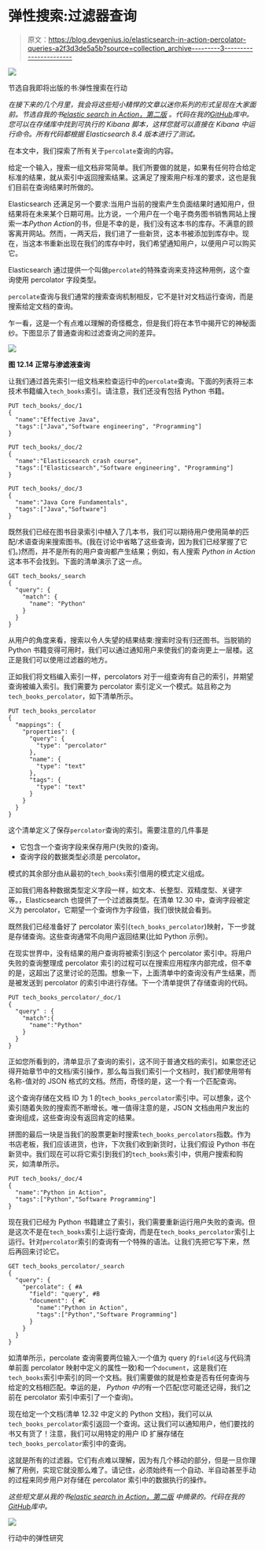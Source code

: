 # 弹性搜索:过滤器查询

> 原文：<https://blog.devgenius.io/elasticsearch-in-action-percolator-queries-a2f3d3de5a5b?source=collection_archive---------3----------------------->

![](img/95a3991b60dc7d79ed2993deb247df4a.png)

节选自我即将出版的书:弹性搜索在行动

*在接下来的几个月里，我会将这些短小精悍的文章以迷你系列的形式呈现在大家面前。节选自我的书*[*elastic search in Action，第二版*](https://www.manning.com/books/elasticsearch-in-action-second-edition?utm_source=mkonda&utm_medium=affiliate&utm_campaign=book_konda_elasticsearch_7_23_21&a_aid=mkonda&a_bid=edbc50d4) *。代码在我的*[*GitHub*](https://github.com/madhusudhankonda)*库中。您可以在存储库中找到可执行的 Kibana 脚本，这样您就可以直接在 Kibana 中运行命令。所有代码都根据 Elasticsearch 8.4 版本进行了测试。*

在本文中，我们探索了所有关于`percolate`查询的内容。

给定一个输入，搜索一组文档非常简单。我们所要做的就是，如果有任何符合给定标准的结果，就从索引中返回搜索结果。这满足了搜索用户标准的要求，这也是我们目前在查询结果时所做的。

Elasticsearch 还满足另一个要求:当用户当前的搜索产生负面结果时通知用户，但结果将在未来某个日期可用。比方说，一个用户在一个电子商务图书销售网站上搜索一本*Python Action*的书，但是不幸的是，我们没有这本书的库存。不满意的顾客离开网站。然而，一两天后，我们进了一些新货，这本书被添加到库存中。现在，当这本书重新出现在我们的库存中时，我们希望通知用户，以便用户可以购买它。

Elasticsearch 通过提供一个叫做`percolate`的特殊查询来支持这种用例，这个查询使用 percolator 字段类型。

`percolate`查询与我们通常的搜索查询机制相反，它不是针对文档运行查询，而是搜索给定文档的查询。

乍一看，这是一个有点难以理解的奇怪概念，但是我们将在本节中揭开它的神秘面纱。下图显示了普通查询和过滤查询之间的差异。

![](img/0ce27561ec7628d8e69e3b05261fbb8a.png)

**图 12.14 正常与渗滤液查询**

让我们通过首先索引一组文档来检查运行中的`percolate`查询。下面的列表将三本技术书籍编入`tech_books`索引。请注意，我们还没有包括 Python 书籍。

```
PUT tech_books/_doc/1
{
  "name":"Effective Java",
  "tags":["Java","Software engineering", "Programming"]
}

PUT tech_books/_doc/2
{
  "name":"Elasticsearch crash course",
  "tags":["Elasticsearch","Software engineering", "Programming"]
}

PUT tech_books/_doc/3
{
  "name":"Java Core Fundamentals",
  "tags":["Java","Software"]
}
```

既然我们已经在图书目录索引中植入了几本书，我们可以期待用户使用简单的匹配/术语查询来搜索图书。(我在讨论中省略了这些查询，因为我们已经掌握了它们。)然而，并不是所有的用户查询都产生结果；例如，有人搜索 *Python in Action* 这本书不会找到。下面的清单演示了这一点。

```
GET tech_books/_search
{
  "query": {
    "match": {
      "name": "Python"
    }
  }
}
```

从用户的角度来看，搜索以令人失望的结果结束:搜索时没有归还图书。当脱销的 Python 书籍变得可用时，我们可以通过通知用户来使我们的查询更上一层楼。这正是我们可以使用过滤器的地方。

正如我们将文档编入索引一样，percolators 对于一组查询有自己的索引，并期望查询被编入索引。我们需要为 percolator 索引定义一个模式。姑且称之为`tech_books_percolator`，如下清单所示。

```
PUT tech_books_percolator
{
  "mappings": {
    "properties": {
      "query": { 
        "type": "percolator"
      },
      "name": { 
        "type": "text"
      },
      "tags": { 
        "type": "text"
      }
    }
  }
}
```

这个清单定义了保存`percolator`查询的索引。需要注意的几件事是

*   它包含一个查询字段来保存用户(失败的)查询。
*   查询字段的数据类型必须是 percolator。

模式的其余部分由从最初的`tech_books`索引借用的模式定义组成。

正如我们用各种数据类型定义字段一样，如文本、长整型、双精度型、关键字等。，Elasticsearch 也提供了一个过滤器类型。在清单 12.30 中，查询字段被定义为 percolator，它期望一个查询作为字段值，我们很快就会看到。

既然我们已经准备好了 percolator 索引(`tech_books_percolator`)映射，下一步就是存储查询。这些查询通常不向用户返回结果(比如 Python 示例)。

在现实世界中，没有结果的用户查询将被索引到这个 percolator 索引中。将用户失败的查询整理成 percolator 索引的过程可以在搜索应用程序内部完成，但不幸的是，这超出了这里讨论的范围。想象一下，上面清单中的查询没有产生结果，而是被发送到 percolator 的索引中进行存储。下一个清单提供了存储查询的代码。

```
PUT tech_books_percolator/_doc/1
{
  "query" : { 
    "match":{
      "name":"Python"
    }
  }
}
```

正如您所看到的，清单显示了查询的索引，这不同于普通文档的索引。如果您还记得开始章节中的文档/索引操作，那么每当我们索引一个文档时，我们都使用带有名称-值对的 JSON 格式的文档。然而，奇怪的是，这一个有一个匹配查询。

这个查询存储在文档 ID 为 1 的`tech_books_percolator`索引中。可以想象，这个索引随着失败的搜索而不断增长。唯一值得注意的是，JSON 文档由用户发出的查询组成，这些查询没有返回肯定的结果。

拼图的最后一块是当我们的股票更新时搜索`tech_books_percolators`指数。作为书店老板，我们应该进货，也许，下次我们收到新货时，让我们假设 Python 书在新货中。我们现在可以将它索引到我们的`tech_books`索引中，供用户搜索和购买，如清单所示。

```
PUT tech_books/_doc/4
{
  "name":"Python in Action",
  "tags":["Python","Software Programming"]
}
```

现在我们已经为 Python 书籍建立了索引，我们需要重新运行用户失败的查询。但是这次不是在`tech_books`索引上运行查询，而是在`tech_books_percolator`索引上运行。针对`percolator`索引的查询有一个特殊的语法。让我们先把它写下来，然后再回来讨论它。

```
GET tech_books_percolator/_search
{
  "query": {
    "percolate": { #A
      "field": "query", #B
      "document": { #C
        "name":"Python in Action",
        "tags":["Python","Software Programming"]
      }
    }
  }
}
```

如清单所示，percolate 查询需要两位输入:一个值为 query 的`field`(这与代码清单前面 percolator 映射中定义的属性一致)和一个`document`，这是我们在`tech_books`索引中索引的同一个文档。我们需要做的就是检查是否有任何查询与给定的文档相匹配。幸运的是， *Python 中的*有一个匹配(您可能还记得，我们之前在 percolator 索引中索引了一个查询)。

现在给定一个文档(清单 12.32 中定义的 Python 文档)，我们可以从`tech_books_percolator`索引返回一个查询。这让我们可以通知用户，他们要找的书又有货了！注意，我们可以用特定的用户 ID 扩展存储在`tech_books_percolator`索引中的查询。

这就是所有的过滤器。它们有点难以理解，因为有几个移动的部分，但是一旦你理解了用例，实现它就没那么难了。请记住，必须始终有一个自动、半自动甚至手动的过程来同步用户对存储在 percolator 索引中的数据执行的操作。

*这些短文是从我的书*[*elastic search in Action，第二版*](https://www.manning.com/books/elasticsearch-in-action-second-edition?utm_source=mkonda&utm_medium=affiliate&utm_campaign=book_konda_elasticsearch_7_23_21&a_aid=mkonda&a_bid=edbc50d4) *中摘录的。代码在我的*[*GitHub*](https://github.com/madhusudhankonda)*库中。*

![](img/95a3991b60dc7d79ed2993deb247df4a.png)

行动中的弹性研究